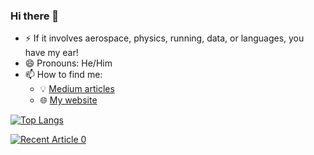 ### Hi there 👋

- :zap: If it involves aerospace, physics, running, data, or languages, you have my ear!
- 😄 Pronouns: He/Him
- 📫 How to find me:
    - :bulb: [Medium articles](https://medium.com/@davidmvermillion)
    - :globe_with_meridians: [My website](https://davidmvermillion.com)
    

[![Top Langs](https://github-readme-stats.vercel.app/api/top-langs/?username=davidmvermillion&hide=html,Rebol)](https://github.com/davidmvermillion/github-readme-stats)

<a target="_blank" href="https://github-readme-medium-recent-article.vercel.app/medium/@davidmvermillion/0"><img src="https://github-readme-medium-recent-article.vercel.app/medium/@davidmvermillion/0" alt="Recent Article 0">


<!--

[![David's github stats](https://github-readme-stats.vercel.app/api?username=davidmvermillion&count_private=true&show_icons=true&theme=radical&hide_rank=false)](https://github.com/davidmvermillion/github-readme-stats)

**davidmvermillion/davidmvermillion** is a ✨ _special_ ✨ repository because its `README.md` (this file) appears on your GitHub profile.

Here are some ideas to get you started:

- 🔭 I’m currently working on ...
- 🌱 I’m currently learning ...
- 👯 I’m looking to collaborate on ...
- 🤔 I’m looking for help with ...
- 💬 Ask me about ...
- 📫 How to reach me: ...
- 😄 Pronouns: ...
- ⚡ Fun fact: ...

Found out about this from here: https://towardsdatascience.com/build-an-impressive-github-profile-in-3-steps-f1938957d480
-->
